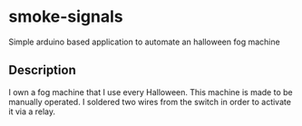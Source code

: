 # smoke-signals
Simple arduino based application to automate an halloween fog machine

## Description
I own a fog machine that I use every Halloween. This machine is made to be manually operated. I soldered two wires from the switch in order to activate it via a relay.
